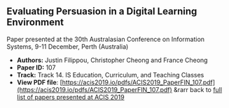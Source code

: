 ## Evaluating Persuasion in a Digital Learning Environment

Paper presented at the 30th Australasian Conference on Information Systems, 9-11 December, Perth (Australia)
- **Authors:** Justin Filippou, Christopher Cheong and France Cheong
- **Paper ID:** 107
- **Track:** Track 14. IS Education, Curriculum, and Teaching Classes
- **View PDF file**: [https://acis2019.io/pdfs/ACIS2019_PaperFIN_107.pdf](https://acis2019.io/pdfs/ACIS2019_PaperFIN_107.pdf)
&rarr back to [full list of papers presented at ACIS 2019](https://acis2019.io/)